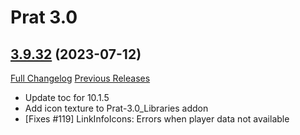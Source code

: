 # Prat 3.0

## [3.9.32](https://github.com/Legacy-of-Sylvanaar/prat-3-0/tree/3.9.32) (2023-07-12)
[Full Changelog](https://github.com/Legacy-of-Sylvanaar/prat-3-0/compare/3.9.31...3.9.32) [Previous Releases](https://github.com/Legacy-of-Sylvanaar/prat-3-0/releases)

- Update toc for 10.1.5  
- Add icon texture to Prat-3.0\_Libraries addon  
- [Fixes #119] LinkInfoIcons: Errors when player data not available  
